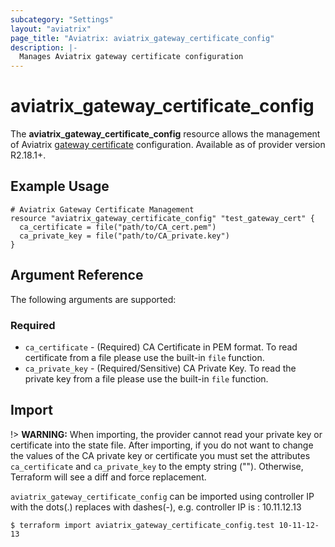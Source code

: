 ```yaml
---
subcategory: "Settings"
layout: "aviatrix"
page_title: "Aviatrix: aviatrix_gateway_certificate_config"
description: |-
  Manages Aviatrix gateway certificate configuration
---
```


# aviatrix_gateway_certificate_config

The **aviatrix_gateway_certificate_config** resource allows the management of Aviatrix [gateway certificate](https://docs.aviatrix.com/HowTos/controller_certificate.html#gateway-certificate-management) configuration. Available as of provider version R2.18.1+.

## Example Usage

```hcl
# Aviatrix Gateway Certificate Management
resource "aviatrix_gateway_certificate_config" "test_gateway_cert" {
  ca_certificate = file("path/to/CA_cert.pem")
  ca_private_key = file("path/to/CA_private.key")
}
```

## Argument Reference

The following arguments are supported:

### Required
* `ca_certificate` - (Required) CA Certificate in PEM format. To read certificate from a file please use the built-in `file` function.
* `ca_private_key` - (Required/Sensitive) CA Private Key. To read the private key from a file please use the built-in `file` function.


## Import

!> **WARNING:** When importing, the provider cannot read your private key or certificate into the state file. After importing, if you do not want to change the values of the CA private key or certificate you must set the attributes `ca_certificate` and `ca_private_key` to the empty string (""). Otherwise, Terraform will see a diff and force replacement.

`aviatrix_gateway_certificate_config` can be imported using controller IP with the dots(.) replaces with dashes(-), e.g. controller IP is : 10.11.12.13

```
$ terraform import aviatrix_gateway_certificate_config.test 10-11-12-13
```
